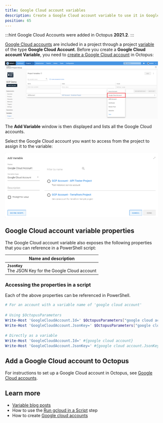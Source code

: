 ```yaml
---
title: Google Cloud account variables
description: Create a Google Cloud account variable to use it in Google Cloud deployment steps
position: 65
---
```


:::hint
Google Cloud Accounts were added in Octopus **2021.2**.
:::

[Google Cloud accounts](/docs/infrastructure/accounts/google-cloud/index.md) are included in a project through a project [variable](/docs/projects/variables/index.md) of the type **Google Cloud Account**. Before you create a **Google Cloud account Variable**, you need to [create a Google Cloud account](/docs/infrastructure/accounts/google-cloud/index.md) in Octopus:

![Google Cloud account variable](images/google-cloud-account-variable.png "width=500")

The **Add Variable** window is then displayed and lists all the Google Cloud accounts.

Select the Google Cloud account you want to access from the project to assign it to the variable:

![Google Cloud account variable selection](images/google-cloud-account-variable-selection.png "width=500")

## Google Cloud account variable properties

The Google Cloud account variable also exposes the following properties that you can reference in a PowerShell script:

| Name and description |
| -------------------- | 
| **`JsonKey`** <br/> The JSON Key for the Google Cloud account|

### Accessing the properties in a script

Each of the above properties can be referenced in PowerShell.

```powershell
# For an account with a variable name of 'google cloud account'

# Using $OctopusParameters
Write-Host 'GoogleCloudAccount.Id=' $OctopusParameters["google cloud account"]
Write-Host 'GoogleCloudAccount.JsonKey=' $OctopusParameters["google cloud account.AccessKey"]

# Directly as a variable
Write-Host 'GoogleCloudAccount.Id=' #{google cloud account}
Write-Host 'GoogleCloudAccount.JsonKey=' #{google cloud account.JsonKey}
```

## Add a Google Cloud account to Octopus

For instructions to set up a Google Cloud account in Octopus, see [Google Cloud accounts](/docs/infrastructure/accounts/google-cloud/index.md).

## Learn more

- [Variable blog posts](https://octopus.com/blog/tag/variables)
- How to use the [Run gcloud in a Script](/docs/deployments/google-cloud/run-gcloud-script/index.md) step
- How to create [Google cloud accounts](/docs/infrastructure/accounts/google-cloud/index.md)